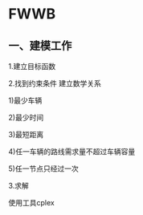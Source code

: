 # FWWB


## 一、建模工作

1.建立目标函数





2.找到约束条件 建立数学关系

1)最少车辆

2)最少时间

3)最短距离

4)任一车辆的路线需求量不超过车辆容量

5)任一节点只经过一次




3.求解

使用工具cplex
